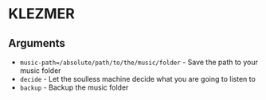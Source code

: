 # KLEZMER

## Arguments
- `music-path=/absolute/path/to/the/music/folder` - Save the path to your music folder
- `decide` - Let the soulless machine decide what you are going to listen to
- `backup` - Backup the music folder
